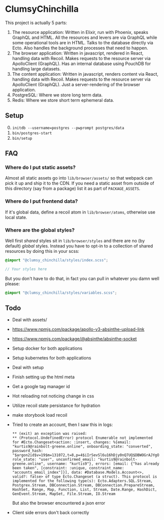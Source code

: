 # ClumsyChinchilla

This project is actually 5 parts:

  1. The resource application: Written in Elixir, run with Phoenix, speaks GraphQL and HTML. All the resources and levers are via GraphQL while some operational tools are in HTML. Talks to the database directly via Ecto. Also handles the background processes that need to happen.
  2. The browser application: Written in javascript, rendered in React, handling data with Recoil. Makes requests to the resource server via ApolloClient (GraphQL). Has an internal database using PouchDB for handling large datasets.
  3. The content application: Written in javascript, renders content via React, handling data with Recoil. Makes requests to the resource server via ApolloClient (GraphQL). Just a server-rendering of the browser application.
  4. PostgreSQL: Where we store long term data.
  5. Redis: Where we store short term ephemeral data.

## Setup

  0. `initdb --username=postgres --pwprompt postgres/data`
  0. `bin/postgres-start`
  0. `bin/setup`

## FAQ

### Where do I put static assets?

Almost all static assets go into `lib/browser/assets/` so that webpack can pick it up and ship it to the CDN. If you need a static asset from outside of this directory (say from a package) list it as part of `PACKAGE_ASSETS`.

### Where do I put frontend data?

If it's global data, define a recoil atom in `lib/browser/atoms`, otherwise use local state.

### Where are the global styles?

Well first *shared* styles sit in `lib/browser/styles` and there are no (by default) *global* styles. Instead you have to opt-in to a collection of shared resources by doing this in your scss:

``` scss
@import "@clumsy_chinchilla/styles/index.scss";

// Your styles here
```

But you don't have to do that, in fact you can pull in whatever you damn well please:

``` scss
@import "@clumsy_chinchilla/styles/variables.scss";

```

## Todo

  - Deal with assets/
  - https://www.npmjs.com/package/apollo-v3-absinthe-upload-link
  - https://www.npmjs.com/package/@absinthe/absinthe-socket
  - Setup docker for both applications
  - Setup kubernetes for both applications
  - Deal with setup
  - Finish setting up the html meta
  - Get a google tag manager id
  - Hot reloading not noticing change in css
  - Utilize recoil state persistance for hydration
  - make storybook load recoil
  - Tried to create an account, then I saw this in logs:

    ```
    ** (exit) an exception was raised:
    ** (Protocol.UndefinedError) protocol Enumerable not implemented for #Ecto.Changeset<action: :insert, changes: %{email: "kurtis9@rainbolt-greene.online", onboarding_state: "converted", password_hash: "$argon2id$v=19$m=131072,t=8,p=4$iIrSevSl6u16hDjy0nQ7UQ$DBWOGrAJYgOIMBEw//ZkAVDW1RXymXpbyDSRvYvLj7k", role_state: "user", unconfirmed_email: "kurtis9@rainbolt-greene.online", username: "kurtis9"}, errors: [email: {"has already been taken", [constraint: :unique, constraint_name: "accounts_email_index"]}], data: #Database.Models.Account<>, valid?: false> of type Ecto.Changeset (a struct). This protocol is implemented for the following type(s): Ecto.Adapters.SQL.Stream, Postgrex.Stream, DBConnection.Stream, DBConnection.PrepareStream, HashSet, Range, Map, Function, List, Stream, Date.Range, HashDict, GenEvent.Stream, MapSet, File.Stream, IO.Stream
    ```
      But also the browser encountered a json error
  - Client side errors don't back correctly
